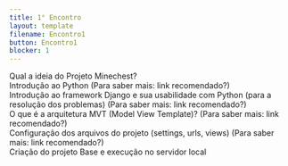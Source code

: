 ```yaml
---
title: 1° Encontro
layout: template
filename: Encontro1
button: Encontro1
blocker: 1
--- 
```


Qual a ideia do Projeto Minechest?<br>
Introdução ao Python 
(Para saber mais: link recomendado?) <br>
Introdução ao framework Django e sua usabilidade com Python (para a resolução dos problemas)
(Para saber mais: link recomendado?)<br>
O que é a arquitetura MVT (Model View Template)?
(Para saber mais: link recomendado?)<br>
Configuração dos arquivos do projeto (settings, urls, views)
(Para saber mais: link recomendado?)<br>
Criação do projeto Base e execução no servidor local<br>
